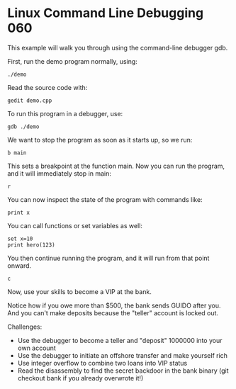 Linux Command Line Debugging 060 
================================

This example will walk you through using the command-line debugger gdb.

First, run the demo program normally, using:

	./demo

Read the source code with:

	gedit demo.cpp

To run this program in a debugger, use:

	gdb ./demo

We want to stop the program as soon as it starts up, so we run:

	b main

This sets a breakpoint at the function main.  Now you can run the program, and it will immediately stop in main:

	r

You can now inspect the state of the program with commands like:

	print x

You can call functions or set variables as well:

	set x=10
	print hero(123)

You then continue running the program, and it will run from that point onward.

	c


Now, use your skills to become a VIP at the bank.

Notice how if you owe more than $500, the bank sends GUIDO after you.
And you can't make deposits because the "teller" account is locked out.

Challenges:
* Use the debugger to become a teller and "deposit" 1000000 into your own account
* Use the debugger to initiate an offshore transfer and make yourself rich
* Use integer overflow to combine two loans into VIP status
* Read the disassembly to find the secret backdoor in the bank binary (git checkout bank if you already overwrote it!)


